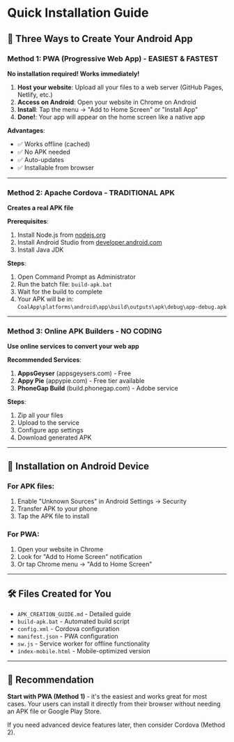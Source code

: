 # Quick Installation Guide

## 🚀 Three Ways to Create Your Android App

### Method 1: PWA (Progressive Web App) - EASIEST & FASTEST
**No installation required! Works immediately!**

1. **Host your website**: Upload all your files to a web server (GitHub Pages, Netlify, etc.)
2. **Access on Android**: Open your website in Chrome on Android
3. **Install**: Tap the menu → "Add to Home Screen" or "Install App"
4. **Done!**: Your app will appear on the home screen like a native app

**Advantages**: 
- ✅ Works offline (cached)
- ✅ No APK needed
- ✅ Auto-updates
- ✅ Installable from browser

---

### Method 2: Apache Cordova - TRADITIONAL APK
**Creates a real APK file**

**Prerequisites**:
1. Install Node.js from [nodejs.org](https://nodejs.org/)
2. Install Android Studio from [developer.android.com](https://developer.android.com/studio)
3. Install Java JDK

**Steps**:
1. Open Command Prompt as Administrator
2. Run the batch file: `build-apk.bat`
3. Wait for the build to complete
4. Your APK will be in: `CoalApp\platforms\android\app\build\outputs\apk\debug\app-debug.apk`

---

### Method 3: Online APK Builders - NO CODING
**Use online services to convert your web app**

**Recommended Services**:
1. **AppsGeyser** (appsgeysers.com) - Free
2. **Appy Pie** (appypie.com) - Free tier available
3. **PhoneGap Build** (build.phonegap.com) - Adobe service

**Steps**:
1. Zip all your files
2. Upload to the service
3. Configure app settings
4. Download generated APK

---

## 📱 Installation on Android Device

### For APK files:
1. Enable "Unknown Sources" in Android Settings → Security
2. Transfer APK to your phone
3. Tap the APK file to install

### For PWA:
1. Open your website in Chrome
2. Look for "Add to Home Screen" notification
3. Or tap Chrome menu → "Add to Home Screen"

---

## 🛠️ Files Created for You

- `APK_CREATION_GUIDE.md` - Detailed guide
- `build-apk.bat` - Automated build script
- `config.xml` - Cordova configuration
- `manifest.json` - PWA configuration
- `sw.js` - Service worker for offline functionality
- `index-mobile.html` - Mobile-optimized version

---

## 🎯 Recommendation

**Start with PWA (Method 1)** - it's the easiest and works great for most cases. Your users can install it directly from their browser without needing an APK file or Google Play Store.

If you need advanced device features later, then consider Cordova (Method 2).
